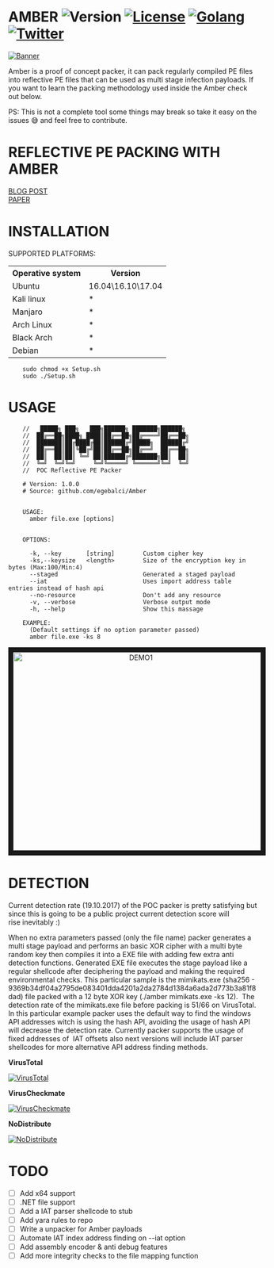 # AMBER ![Version](https://img.shields.io/badge/version-1.0-brightgreen.svg) [![License](https://img.shields.io/packagist/l/doctrine/orm.svg)](https://raw.githubusercontent.com/EgeBalci/Amber/master/LICENSE) [![Golang](https://img.shields.io/badge/Golang-1.9-blue.svg)](https://golang.org) [![Twitter](https://img.shields.io/twitter/url/http/shields.io.svg?style=social)](https://twitter.com/egeblc)	

[![Banner](https://github.com/EgeBalci/Amber/raw/master/Banner.png)](https://github.com/egebalci/Amber)


Amber is a proof of concept packer, it can pack regularly compiled PE files into reflective PE files that can be used as multi stage infection payloads. If you want to learn the packing methodology used inside the Amber check out below. 

PS: This is not a complete tool some things may break so take it easy on the issues :sweat_smile: and feel free to contribute.

# REFLECTIVE PE PACKING WITH AMBER

[BLOG POST](https://pentest.blog/packing-reflective-pe-files-with-amber)
<br>
[PAPER](https://raw.githubusercontent.com/EgeBalci/Amber/master/PAPER.pdf)

# INSTALLATION

SUPPORTED PLATFORMS:
<table>
    <tr>
        <th>Operative system</th>
        <th> Version </th>
    </tr>
    <tr>
        <td>Ubuntu</td>
        <td> 16.04\16.10\17.04 </td>
    </tr>
    <tr>
        <td>Kali linux</td>
        <td> * </td>
    </tr>
    <tr>
        <td>Manjaro</td>
        <td> * </td>
    </tr>
    <tr>
        <td>Arch Linux</td>
        <td> * </td>
    </tr>
    <tr>
        <td>Black Arch</td>
        <td> * </td>
    </tr>
    <tr>
        <td>Debian</td>
        <td> * </td>
    </tr>
</table>


		sudo chmod +x Setup.sh
		sudo ./Setup.sh
# USAGE


		//   █████╗ ███╗   ███╗██████╗ ███████╗██████╗ 
		//  ██╔══██╗████╗ ████║██╔══██╗██╔════╝██╔══██╗
		//  ███████║██╔████╔██║██████╔╝█████╗  ██████╔╝
		//  ██╔══██║██║╚██╔╝██║██╔══██╗██╔══╝  ██╔══██╗
		//  ██║  ██║██║ ╚═╝ ██║██████╔╝███████╗██║  ██║
		//  ╚═╝  ╚═╝╚═╝     ╚═╝╚═════╝ ╚══════╝╚═╝  ╚═╝
		//  POC Reflective PE Packer                                             

		# Version: 1.0.0
		# Source: github.com/egebalci/Amber


		USAGE: 
		  amber file.exe [options]


		OPTIONS:
		  
		  -k, --key       [string]        Custom cipher key
		  -ks,--keysize   <length>        Size of the encryption key in bytes (Max:100/Min:4)
		  --staged                        Generated a staged payload
		  --iat                           Uses import address table entries instead of hash api
		  --no-resource                   Don't add any resource
		  -v, --verbose                   Verbose output mode
		  -h, --help                      Show this massage

		EXAMPLE:
		  (Default settings if no option parameter passed)
		  amber file.exe -ks 8


<div align="center">
	<a href="http://www.youtube.com/watch?feature=player_embedded&v=ZeauXofZw-g" target="_blank">
		<img src="http://img.youtube.com/vi/ZeauXofZw-g/0.jpg" alt="DEMO1" width="500" height="400" border="10" />
	</a>
</div>


# DETECTION
Current detection rate (19.10.2017) of the POC packer is pretty satisfying but since this is going to be a public project current detection score will rise inevitably :)

When no extra parameters passed (only the file name) packer generates a multi stage payload and performs an basic XOR cipher with a multi byte random key then compiles it into a EXE file with adding few extra anti detection functions. Generated EXE file executes the stage payload like a regular shellcode after deciphering the payload and making the required environmental checks. This particular sample is the mimikats.exe (sha256 - 9369b34df04a2795de083401dda4201a2da2784d1384a6ada2d773b3a81f8dad) file packed with a 12 byte XOR key (./amber mimikats.exe -ks 12).  The detection rate of the mimikats.exe file before packing is 51/66 on VirusTotal. In this particular example packer uses the default way to find the windows API addresses witch is using the hash API, avoiding the usage of hash API will decrease the detection rate. Currently packer supports the usage of fixed addresses of  IAT offsets also next versions will include IAT parser shellcodes for more alternative API address finding methods.

<strong>VirusTotal</strong>

[![VirusTotal](https://preview.ibb.co/dDfmmR/Virus_Total.png)](https://www.virustotal.com/#/file/3330d02404c56c1793f19f5d18fd5865cadfc4bd015af2e38ed0671f5e737d8a/detection)

<strong>VirusCheckmate</strong>

[![VirusCheckmate](https://preview.ibb.co/jimnt6/Virus_Checkmate.png)](http://viruscheckmate.com/id/1ikb99sNVrOM
)

<strong>NoDistribute</strong>

[![NoDistribute](https://NoDistribute.com/result/image/7uMa96SNOY13rtmTpW5ckBqzAv.png
)](https://NoDistribute.com/result/image/7uMa96SNOY13rtmTpW5ckBqzAv.png
)



# TODO

- [ ] Add x64 support
- [ ] .NET file support
- [ ] Add a IAT parser shellcode to stub
- [ ] Add yara rules to repo
- [ ] Write a unpacker for Amber payloads
- [ ] Automate IAT index address finding on --iat option
- [ ] Add assembly encoder & anti debug features
- [ ] Add more integrity checks to the file mapping function